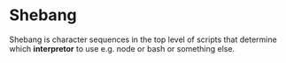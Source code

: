 # Shebang
Shebang is character sequences in the top level of scripts that determine which **interpretor** to use e.g. node or bash or something else.